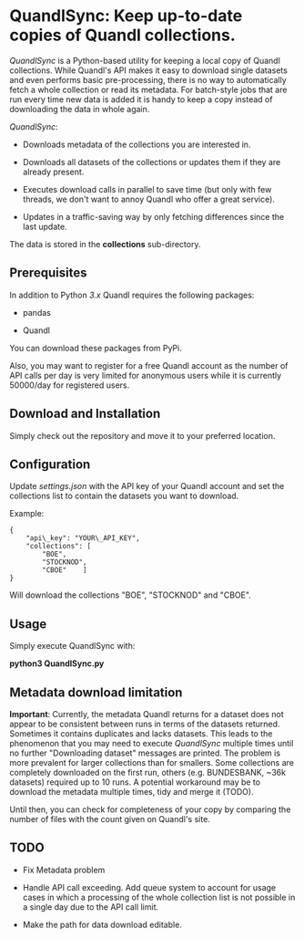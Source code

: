 # QuandlSync: Keep up-to-date copies of Quandl collections.

_QuandlSync_ is a Python-based utility for keeping a local copy of Quandl collections. 
While Quandl's API makes it easy to download single datasets and even performs basic pre-processing,
there is no way to automatically fetch a whole collection or read its metadata. For
batch-style jobs that are run every time new data is added it is handy to keep a copy instead of
downloading the data in whole again.

_QuandlSync_:

- Downloads metadata of the collections you are interested in.

- Downloads all datasets of the collections or updates them if they are already present.

- Executes download calls in parallel to save time (but only with few threads, we don't want
to annoy Quandl who offer a great service).

- Updates in a traffic-saving way by only fetching differences since the last update.

The data is stored in the __collections__ sub-directory. 

## Prerequisites 
In addition to Python _3.x_ Quandl requires the following packages:

- pandas

- Quandl

You can download these packages from PyPi.

Also, you may want to register for a free Quandl account as the number of API calls per day is
very limited for anonymous users while it is currently 50000/day for registered users.

## Download and Installation
Simply check out the repository and move it to your preferred location.

## Configuration
Update _settings.json_ with the API key of your Quandl account and set the collections list
to contain the datasets you want to download. 

Example:

    {
        "api\_key": "YOUR\_API_KEY",
        "collections": [
            "BOE",
            "STOCKNOD",
            "CBOE"    ]
    }

Will download the collections "BOE", "STOCKNOD" and "CBOE". 

## Usage
Simply execute QuandlSync with:

__python3 QuandlSync.py__

## Metadata download limitation
__Important__: Currently, the metadata Quandl returns for a dataset does not appear to be consistent
between runs in terms of the datasets returned. Sometimes it contains duplicates and lacks datasets.
This leads to the phenomenon that you may need to execute _QuandlSync_ multiple times until no further
"Downloading dataset" messages are printed. 
The problem is more prevalent for larger collections than for smallers. Some collections are completely
downloaded on the first run, others (e.g. BUNDESBANK, ~36k datasets) required up to 10 runs. A potential
workaround may be to download the metadata multiple times, tidy and merge it (TODO).

Until then, you can check for completeness of your copy by comparing the number of files with the
count given on Quandl's site.  

## TODO
- Fix Metadata problem

- Handle API call exceeding. Add queue system to account for usage cases in which a processing of the 
whole collection list is not possible in a single day due to the API call limit.

- Make the path for data download editable.
